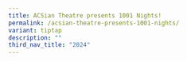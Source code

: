 ```yaml
---
title: ACSian Theatre presents 1001 Nights!
permalink: /acsian-theatre-presents-1001-nights/
variant: tiptap
description: ""
third_nav_title: "2024"
---
```

